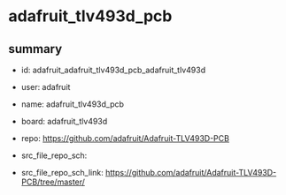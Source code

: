 # adafruit_tlv493d_pcb
 
## summary 
* id: adafruit_adafruit_tlv493d_pcb_adafruit_tlv493d
* user: adafruit
* name: adafruit_tlv493d_pcb
* board: adafruit_tlv493d
* repo: https://github.com/adafruit/Adafruit-TLV493D-PCB



* src_file_repo_sch: 
* src_file_repo_sch_link: https://github.com/adafruit/Adafruit-TLV493D-PCB/tree/master/




